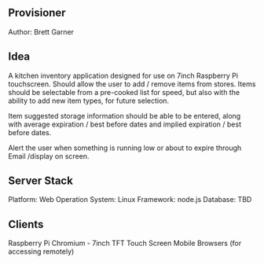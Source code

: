 Provisioner
---------------------------------

Author: Brett Garner

Idea
---------------------------------
A kitchen inventory application designed for use on 7inch Raspberry Pi touchscreen. Should allow the user to add / remove items from stores. Items should be selectable from a pre-cooked list for speed, but also with the ability to add new item types, for future selection.

Item suggested storage information should be able to be entered, along with average expiration / best before dates and implied expiration / best before dates.

Alert the user when something is running low or about to expire through Email /display on screen.

Server Stack
---------------------------------
Platform: Web
Operation System: Linux
Framework: node.js
Database: TBD

Clients
---------------------------------
Raspberry Pi Chromium - 7inch TFT Touch Screen
Mobile Browsers (for accessing remotely)
